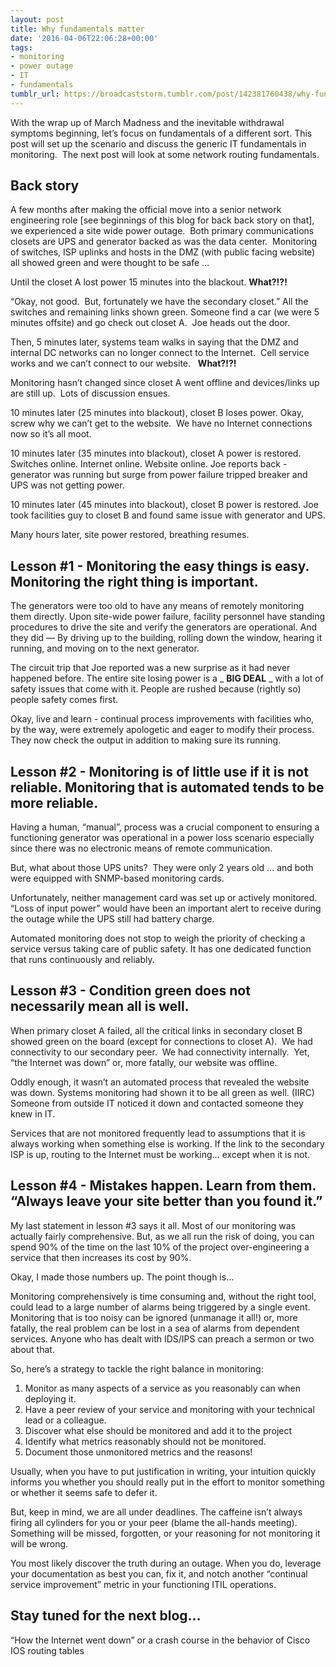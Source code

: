 ```yaml
---
layout: post
title: Why fundamentals matter
date: '2016-04-06T22:06:28+00:00'
tags:
- monitoring
- power outage
- IT
- fundamentals
tumblr_url: https://broadcaststorm.tumblr.com/post/142381760438/why-fundamentals-matter
---
```

With the wrap up of March Madness and the inevitable withdrawal symptoms beginning, let’s focus on fundamentals of a different sort. This post will set up the scenario and discuss the generic IT fundamentals in monitoring. &nbsp;The next post will look at some network routing fundamentals.

## Back story

A few months after making the official move into a senior network engineering role [see beginnings of this blog for back back story on that], we experienced a site wide power outage. &nbsp;Both primary communications closets are UPS and generator backed as was the data center. &nbsp;Monitoring of switches, ISP uplinks and hosts in the DMZ (with public facing website) all showed green and were thought to be safe …

Until the closet A lost power 15 minutes into the blackout. **What?!?!**

“Okay, not good. &nbsp;But, fortunately we have the secondary closet.” All the switches and remaining links shown green. Someone find a car (we were 5 minutes offsite) and go check out closet A. &nbsp;Joe heads out the door.

Then, 5 minutes later, systems team walks in saying that the DMZ and internal DC networks can no longer connect to the Internet. &nbsp;Cell service works and we can’t connect to our website. &nbsp; **What?!?!** &nbsp;

Monitoring hasn’t changed since closet A went offline and devices/links up are still up. &nbsp;Lots of discussion ensues.

10 minutes later (25 minutes into blackout), closet B loses power. Okay, screw why we can’t get to the website. &nbsp;We have no Internet connections now so it’s all moot.

10 minutes later (35 minutes into blackout), closet A power is restored. Switches online. Internet online. Website online. Joe reports back - generator was running but surge from power failure tripped breaker and UPS was not getting power.

10 minutes later (45 minutes into blackout), closet B power is restored. Joe took facilities guy to closet B and found same issue with generator and UPS.

Many hours later, site power restored, breathing resumes.

## Lesson #1 - Monitoring the easy things is easy. Monitoring the right thing is important.

The generators were too old to have any means of remotely monitoring them directly. Upon site-wide power failure, facility personnel have standing procedures to drive the site and verify the generators are operational. And they did — By driving up to the building, rolling down the window, hearing it running, and moving on to the next generator.

The circuit trip that Joe reported was a new surprise as it had never happened before. The entire site losing power is a _ **BIG DEAL** _ with a lot of safety issues that come with it. People are rushed because (rightly so) people safety comes first.

Okay, live and learn - continual process improvements with facilities who, by the way, were extremely apologetic and eager to modify their process. They now check the output in addition to making sure its running.

## Lesson #2 - Monitoring is of little use if it is not reliable. Monitoring that is automated tends to be more reliable.

Having a human, “manual”, process was a crucial component to ensuring a functioning generator was operational in a power loss scenario especially since there was no electronic means of remote communication.

But, what about those UPS units? &nbsp;They were only 2 years old … and both were equipped with SNMP-based monitoring cards.

Unfortunately, neither management card was set up or actively monitored. “Loss of input power” would have been an important alert to receive during the outage while the UPS still had battery charge.

Automated monitoring does not stop to weigh the priority of checking a service versus taking care of public safety. It has one dedicated function that runs continuously and reliably.

## Lesson #3 - Condition green does not necessarily mean all is well.

When primary closet A failed, all the critical links in secondary closet B showed green on the board (except for connections to closet A). &nbsp;We had connectivity to our secondary peer. &nbsp;We had connectivity internally. &nbsp;Yet, “the Internet was down” or, more fatally, our website was offline.

Oddly enough, it wasn’t an automated process that revealed the website was down. Systems monitoring had shown it to be all green as well. (IIRC) Someone from outside IT noticed it down and contacted someone they knew in IT.

Services that are not monitored frequently lead to assumptions that it is always working when something else is working. If the link to the secondary ISP is up, routing to the Internet must be working… except when it is not.

## Lesson #4 - Mistakes happen. Learn from them. “Always leave your site better than you found it.”

My last statement in lesson #3 says it all. Most of our monitoring was actually fairly comprehensive. But, as we all run the risk of doing, you can spend 90% of the time on the last 10% of the project over-engineering a service that then increases its cost by 90%.

Okay, I made those numbers up. The point though is…

Monitoring comprehensively is time consuming and, without the right tool, could lead to a large number of alarms being triggered by a single event. Monitoring that is too noisy can be ignored (unmanage it all!) or, more fatally, the real problem can be lost in a sea of alarms from dependent services. Anyone who has dealt with IDS/IPS can preach a sermon or two about that.

So, here’s a strategy to tackle the right balance in monitoring:

1. Monitor as many aspects of a service as you reasonably can when deploying it.&nbsp;  
2. Have a peer review of your service and monitoring with your technical lead or a colleague.&nbsp;  
3. Discover what else should be monitored and add it to the project  
4. Identify what metrics reasonably should not be monitored. &nbsp;  
5. Document those unmonitored metrics and the reasons!  

Usually, when you have to put justification in writing, your intuition quickly informs you whether you should really put in the effort to monitor something or whether it seems safe to defer it.

But, keep in mind, we are all under deadlines. The caffeine isn’t always firing all cylinders for you or your peer (blame the all-hands meeting). Something will be missed, forgotten, or your reasoning for not monitoring it will be wrong.

You most likely discover the truth during an outage. When you do, leverage your documentation as best you can, fix it, and notch another “continual service improvement” metric in your functioning ITIL operations. &nbsp;

## Stay tuned for the next blog…

“How the Internet went down” or a crash course in the behavior of Cisco IOS routing tables

